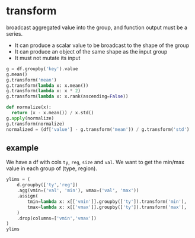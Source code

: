 # transform

broadcast aggregated value into the group, and function output must be a series.
- It can produce a scalar value to be broadcast to the shape of the group
- It can produce an object of the same shape as the input group
- It must not mutate its input

```py
g = df.groupby('key').value
g.mean()
g.transform('mean')
g.transform(lambda x: x.mean())
g.transform(lambda x: x * 2)
g.transform(lambda x: x.rank(ascending=False))

def normalize(x):
  return (x - x.mean()) / x.std()
g.apply(normalize)
g.transform(normalize)
normalized = (df['value'] - g.transform('mean')) / g.transform('std')
```

## example
We have a df with cols `ty`, `reg`, `size` and `val`. 
We want to get the min/max value in each group of (type, region).
```py
ylims = (
    d.groupby(['ty','reg'])
    .agg(vmin=('val', 'min'), vmax=('val', 'max'))
    .assign(
        tmin=lambda x: x[['vmin']].groupby(['ty']).transform('min'),
        tmax=lambda x: x[['vmax']].groupby(['ty']).transform('max'),
    )
    .drop(columns=['vmin','vmax'])
)
ylims
```
